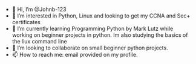 - 👋 Hi, I’m @Johnb-123
- 👀 I’m interested in Python, Linux and looking to get my CCNA and Sec+ certificates
- 🌱 I’m currently learning Programming Python by Mark Lutz while working on beginner projects in python. Im also studying the basics of the liux command line
- 💞️ I’m looking to collaborate on small beginner python projects.
- 📫 How to reach me: email provided on my profile.

<!---
Johnb-123/Johnb-123 is a ✨ special ✨ repository because its `README.md` (this file) appears on your GitHub profile.
You can click the Preview link to take a look at your changes.
--->
